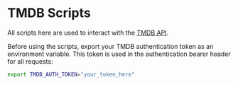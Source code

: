 # TMDB Scripts

All scripts here are used to interact with the [TMDB API](https://developer.themoviedb.org/reference/intro/getting-started).

Before using the scripts, export your TMDB authentication token as an environment variable. 
This token is used in the authentication bearer header for all requests:

```bash
export TMDB_AUTH_TOKEN="your_token_here"
```
